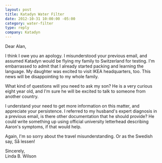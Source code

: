 ```yaml
--- 
layout: post
title: Katadyn Water Filter
date: 2012-10-31 10:00:00 -05:00
category: water-filter
type: reply
company: Katadyn
---
```


Dear Alan, 

I think I owe you an apology. I misunderstood your previous email, and assumed Katadyn would be flying my family to Switzerland for testing. I'm embarrassed to admit that I already started packing and learning the language. My daughter was excited to visit IKEA headquarters, too. This news will be disappointing to my whole family.

What kind of questions will you need to ask my son? He is a very curious eight year old, and I'm sure he will be excited to talk to someone from another country.

I understand your need to get more information on this matter, and appreciate your persistence. I referred to my husband's expert diagnosis in a previous email, is there other documentation that he should provide? He could write something up using official university letterhead describing Aaron's symptoms, if that would help.

Again, I'm so sorry about the travel misunderstanding. Or as the Swedish say, Så lessen!

Sincerely,  
Linda B. Wilson